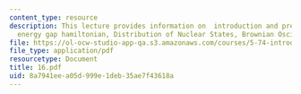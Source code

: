 ```yaml
---
content_type: resource
description: This lecture provides information on  introduction and preview, Time-dependent
  energy gap hamiltonian, Distribution of Nuclear States, Brownian Oscillator Hamiltonian.
file: https://ol-ocw-studio-app-qa.s3.amazonaws.com/courses/5-74-introductory-quantum-mechanics-ii-spring-2004/8a7941eea05d999e1deb35ae7f43618a_16.pdf
file_type: application/pdf
resourcetype: Document
title: 16.pdf
uid: 8a7941ee-a05d-999e-1deb-35ae7f43618a
---
```

